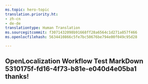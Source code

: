 ```yaml
---
ms.topic: hero-topic
translation.priority.ht:
- zh-cn
- de-de
translationtype: Human Translation
ms.sourcegitcommit: f3071432098b91668ff28a6564c1d271a857f466
ms.openlocfilehash: 5634410866c5fe7bc50676be794e00f049c95d28

---
```

## OpenLocalization Workflow Test MarkDown 5310175f-fd16-4f73-b81e-e040d4e05ba1 thanks!



<!--HONumber=Sep16_HO1-->


